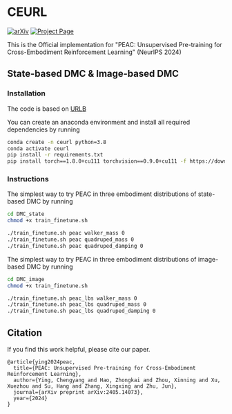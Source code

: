 # CEURL

[![arXiv](https://img.shields.io/badge/arXiv-2405.14073-b31b1b.svg)](https://arxiv.org/abs/2405.14073) [![Project Page](https://img.shields.io/badge/project%20page-blue)](https://yingchengyang.github.io/ceurl)

This is the Official implementation for "PEAC: Unsupervised Pre-training for Cross-Embodiment Reinforcement Learning" (NeurIPS 2024)

## State-based DMC & Image-based DMC

### Installation

The code is based on [URLB](https://github.com/rll-research/url_benchmark)

You can create an anaconda environment and install all required dependencies by running
```sh
conda create -n ceurl python=3.8
conda activate ceurl
pip install -r requirements.txt
pip install torch==1.8.0+cu111 torchvision==0.9.0+cu111 -f https://download.pytorch.org/whl/torch_stable.html
```

### Instructions

The simplest way to try PEAC in three embodiment distributions of state-based DMC by running
```sh
cd DMC_state
chmod +x train_finetune.sh

./train_finetune.sh peac walker_mass 0
./train_finetune.sh peac quadruped_mass 0
./train_finetune.sh peac quadruped_damping 0
```

The simplest way to try PEAC in three embodiment distributions of image-based DMC by running
```sh
cd DMC_image
chmod +x train_finetune.sh

./train_finetune.sh peac_lbs walker_mass 0
./train_finetune.sh peac_lbs quadruped_mass 0
./train_finetune.sh peac_lbs quadruped_damping 0
```

## Citation

If you find this work helpful, please cite our paper.

```
@article{ying2024peac,
  title={PEAC: Unsupervised Pre-training for Cross-Embodiment Reinforcement Learning},
  author={Ying, Chengyang and Hao, Zhongkai and Zhou, Xinning and Xu, Xuezhou and Su, Hang and Zhang, Xingxing and Zhu, Jun},
  journal={arXiv preprint arXiv:2405.14073},
  year={2024}
}
```

